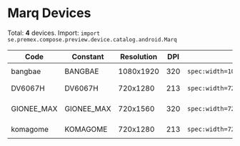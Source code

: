 # Marq Devices

Total: **4** devices. Import: `import se.premex.compose.preview.device.catalog.android.Marq`

| Code | Constant | Resolution | DPI | Compose Spec | Preview Usage |
|------|----------|------------|-----|-------------|---------------|
| bangbae | BANGBAE | 1080x1920 | 320 | `spec:width=1080px,height=1920px,dpi=320` | `@Preview(device = Marq.BANGBAE)` |
| DV6067H | DV6067H | 720x1280 | 213 | `spec:width=720px,height=1280px,dpi=213` | `@Preview(device = Marq.DV6067H)` |
| GIONEE_MAX | GIONEE_MAX | 720x1560 | 320 | `spec:width=720px,height=1560px,dpi=320` | `@Preview(device = Marq.GIONEE_MAX)` |
| komagome | KOMAGOME | 720x1280 | 213 | `spec:width=720px,height=1280px,dpi=213` | `@Preview(device = Marq.KOMAGOME)` |

<!-- Generated automatically. Do not edit manually. -->
